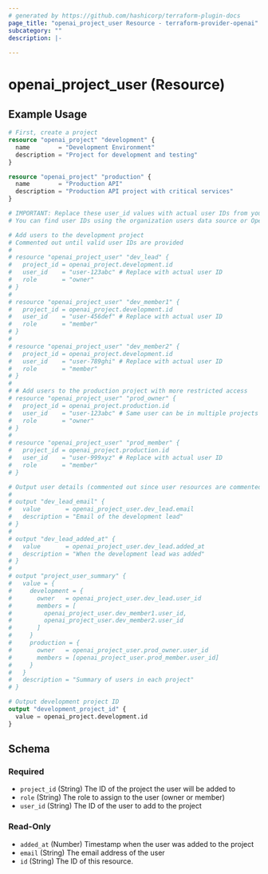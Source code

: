 ```yaml
---
# generated by https://github.com/hashicorp/terraform-plugin-docs
page_title: "openai_project_user Resource - terraform-provider-openai"
subcategory: ""
description: |-
  
---
```


# openai_project_user (Resource)



## Example Usage

```terraform
# First, create a project
resource "openai_project" "development" {
  name        = "Development Environment"
  description = "Project for development and testing"
}

resource "openai_project" "production" {
  name        = "Production API"
  description = "Production API project with critical services"
}

# IMPORTANT: Replace these user_id values with actual user IDs from your organization
# You can find user IDs using the organization users data source or OpenAI dashboard

# Add users to the development project
# Commented out until valid user IDs are provided
# 
# resource "openai_project_user" "dev_lead" {
#   project_id = openai_project.development.id
#   user_id    = "user-123abc" # Replace with actual user ID
#   role       = "owner"
# }
# 
# resource "openai_project_user" "dev_member1" {
#   project_id = openai_project.development.id
#   user_id    = "user-456def" # Replace with actual user ID
#   role       = "member"
# }
# 
# resource "openai_project_user" "dev_member2" {
#   project_id = openai_project.development.id
#   user_id    = "user-789ghi" # Replace with actual user ID
#   role       = "member"
# }
# 
# # Add users to the production project with more restricted access
# resource "openai_project_user" "prod_owner" {
#   project_id = openai_project.production.id
#   user_id    = "user-123abc" # Same user can be in multiple projects
#   role       = "owner"
# }
# 
# resource "openai_project_user" "prod_member" {
#   project_id = openai_project.production.id
#   user_id    = "user-999xyz" # Replace with actual user ID
#   role       = "member"
# }

# Output user details (commented out since user resources are commented)
# 
# output "dev_lead_email" {
#   value       = openai_project_user.dev_lead.email
#   description = "Email of the development lead"
# }
# 
# output "dev_lead_added_at" {
#   value       = openai_project_user.dev_lead.added_at
#   description = "When the development lead was added"
# }
# 
# output "project_user_summary" {
#   value = {
#     development = {
#       owner   = openai_project_user.dev_lead.user_id
#       members = [
#         openai_project_user.dev_member1.user_id,
#         openai_project_user.dev_member2.user_id
#       ]
#     }
#     production = {
#       owner   = openai_project_user.prod_owner.user_id
#       members = [openai_project_user.prod_member.user_id]
#     }
#   }
#   description = "Summary of users in each project"
# }

# Output development project ID
output "development_project_id" {
  value = openai_project.development.id
}
```

<!-- schema generated by tfplugindocs -->
## Schema

### Required

- `project_id` (String) The ID of the project the user will be added to
- `role` (String) The role to assign to the user (owner or member)
- `user_id` (String) The ID of the user to add to the project

### Read-Only

- `added_at` (Number) Timestamp when the user was added to the project
- `email` (String) The email address of the user
- `id` (String) The ID of this resource.
